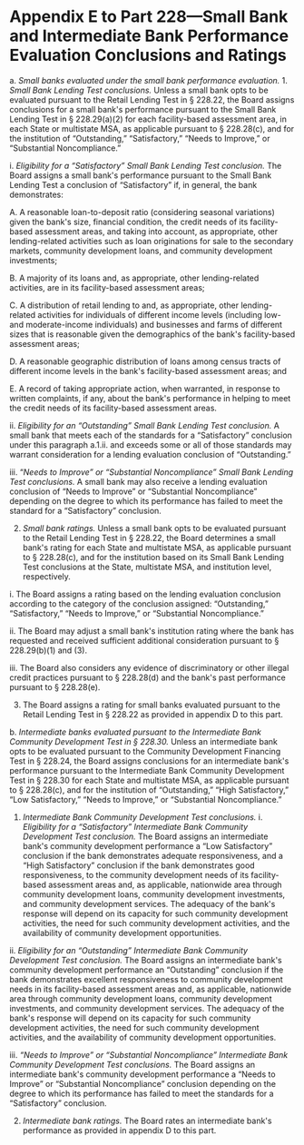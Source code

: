 # Appendix E to Part 228—Small Bank and Intermediate Bank Performance Evaluation Conclusions and Ratings


a. *Small banks evaluated under the small bank performance evaluation.* 1. *Small Bank Lending Test conclusions.* Unless a small bank opts to be evaluated pursuant to the Retail Lending Test in § 228.22, the Board assigns conclusions for a small bank's performance pursuant to the Small Bank Lending Test in § 228.29(a)(2) for each facility-based assessment area, in each State or multistate MSA, as applicable pursuant to § 228.28(c), and for the institution of “Outstanding,” “Satisfactory,” “Needs to Improve,” or “Substantial Noncompliance.”


i. *Eligibility for a “Satisfactory” Small Bank Lending Test conclusion.* The Board assigns a small bank's performance pursuant to the Small Bank Lending Test a conclusion of “Satisfactory” if, in general, the bank demonstrates:


A. A reasonable loan-to-deposit ratio (considering seasonal variations) given the bank's size, financial condition, the credit needs of its facility-based assessment areas, and taking into account, as appropriate, other lending-related activities such as loan originations for sale to the secondary markets, community development loans, and community development investments;


B. A majority of its loans and, as appropriate, other lending-related activities, are in its facility-based assessment areas;


C. A distribution of retail lending to and, as appropriate, other lending-related activities for individuals of different income levels (including low- and moderate-income individuals) and businesses and farms of different sizes that is reasonable given the demographics of the bank's facility-based assessment areas;


D. A reasonable geographic distribution of loans among census tracts of different income levels in the bank's facility-based assessment areas; and


E. A record of taking appropriate action, when warranted, in response to written complaints, if any, about the bank's performance in helping to meet the credit needs of its facility-based assessment areas.


ii. *Eligibility for an “Outstanding” Small Bank Lending Test conclusion.* A small bank that meets each of the standards for a “Satisfactory” conclusion under this paragraph a.1.ii. and exceeds some or all of those standards may warrant consideration for a lending evaluation conclusion of “Outstanding.”


iii. “*Needs to Improve” or “Substantial Noncompliance” Small Bank Lending Test conclusions.* A small bank may also receive a lending evaluation conclusion of “Needs to Improve” or “Substantial Noncompliance” depending on the degree to which its performance has failed to meet the standard for a “Satisfactory” conclusion.


2. *Small bank ratings.* Unless a small bank opts to be evaluated pursuant to the Retail Lending Test in § 228.22, the Board determines a small bank's rating for each State and multistate MSA, as applicable pursuant to § 228.28(c), and for the institution based on its Small Bank Lending Test conclusions at the State, multistate MSA, and institution level, respectively.


i. The Board assigns a rating based on the lending evaluation conclusion according to the category of the conclusion assigned: “Outstanding,” “Satisfactory,” “Needs to Improve,” or “Substantial Noncompliance.”


ii. The Board may adjust a small bank's institution rating where the bank has requested and received sufficient additional consideration pursuant to § 228.29(b)(1) and (3).


iii. The Board also considers any evidence of discriminatory or other illegal credit practices pursuant to § 228.28(d) and the bank's past performance pursuant to § 228.28(e).


3. The Board assigns a rating for small banks evaluated pursuant to the Retail Lending Test in § 228.22 as provided in appendix D to this part.


b. *Intermediate banks evaluated pursuant to the Intermediate Bank Community Development Test in § 228.30.* Unless an intermediate bank opts to be evaluated pursuant to the Community Development Financing Test in § 228.24, the Board assigns conclusions for an intermediate bank's performance pursuant to the Intermediate Bank Community Development Test in § 228.30 for each State and multistate MSA, as applicable pursuant to § 228.28(c), and for the institution of “Outstanding,” “High Satisfactory,” “Low Satisfactory,” “Needs to Improve,” or “Substantial Noncompliance.”


1. *Intermediate Bank Community Development Test conclusions.* i. *Eligibility for a “Satisfactory” Intermediate Bank Community Development Test conclusion.* The Board assigns an intermediate bank's community development performance a “Low Satisfactory” conclusion if the bank demonstrates adequate responsiveness, and a “High Satisfactory” conclusion if the bank demonstrates good responsiveness, to the community development needs of its facility-based assessment areas and, as applicable, nationwide area through community development loans, community development investments, and community development services. The adequacy of the bank's response will depend on its capacity for such community development activities, the need for such community development activities, and the availability of community development opportunities.


ii. *Eligibility for an “Outstanding” Intermediate Bank Community Development Test conclusion.* The Board assigns an intermediate bank's community development performance an “Outstanding” conclusion if the bank demonstrates excellent responsiveness to community development needs in its facility-based assessment areas and, as applicable, nationwide area through community development loans, community development investments, and community development services. The adequacy of the bank's response will depend on its capacity for such community development activities, the need for such community development activities, and the availability of community development opportunities.


iii. *“Needs to Improve” or “Substantial Noncompliance” Intermediate Bank Community Development Test conclusions.* The Board assigns an intermediate bank's community development performance a “Needs to Improve” or “Substantial Noncompliance” conclusion depending on the degree to which its performance has failed to meet the standards for a “Satisfactory” conclusion.


2. *Intermediate bank ratings.* The Board rates an intermediate bank's performance as provided in appendix D to this part.




